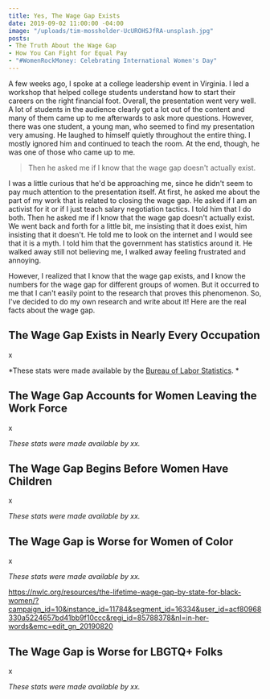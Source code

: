 ```yaml
---
title: Yes, The Wage Gap Exists
date: 2019-09-02 11:00:00 -04:00
image: "/uploads/tim-mossholder-UcUROHSJfRA-unsplash.jpg"
posts:
- The Truth About the Wage Gap
- How You Can Fight for Equal Pay
- "#WomenRockMoney: Celebrating International Women's Day"
---
```


A few weeks ago, I spoke at a college leadership event in Virginia. I led a workshop that helped college students understand how to start their careers on the right financial foot. Overall, the presentation went very well. A lot of students in the audience clearly got a lot out of the content and many of them came up to me afterwards to ask more questions. However, there was one student, a young man, who seemed to find my presentation very amusing. He laughed to himself quietly throughout the entire thing. I mostly ignored him and continued to teach the room. At the end, though, he was one of those who came up to me.

> Then he asked me if I know that the wage gap doesn't actually exist.

I was a little curious that he'd be approaching me, since he didn't seem to pay much attention to the presentation itself. At first, he asked me about the part of my work that is related to closing the wage gap. He asked if I am an activist for it or if I just teach salary negotiation tactics. I told him that I do both. Then he asked me if I know that the wage gap doesn't actually exist. We went back and forth for a little bit, me insisting that it does exist, him insisting that it doesn't. He told me to look on the internet and I would see that it is a myth. I told him that the government has statistics around it. He walked away still not believing me, I walked away feeling frustrated and annoying.

However, I realized that I know that the wage gap exists, and I know the numbers for the wage gap for different groups of women. But it occurred to me that I can't easily point to the research that proves this phenomenon. So, I've decided to do my own research and write about it! Here are the real facts about the wage gap.

## The Wage Gap Exists in Nearly Every Occupation

x

*These stats were made available by the [Bureau of Labor Statistics](https://www.bls.gov/cps/cpsaat39.pdf). *

## The Wage Gap Accounts for Women Leaving the Work Force

x

*These stats were made available by xx.*

## The Wage Gap Begins Before Women Have Children

x

*These stats were made available by xx.*

## The Wage Gap is Worse for Women of Color

x

*These stats were made available by xx.*

[https://nwlc.org/resources/the-lifetime-wage-gap-by-state-for-black-women/?campaign_id=10&instance_id=11784&segment_id=16334&user_id=acf80968330a5224657bd41bb9f10ccc&regi_id=85788378&nl=in-her-words&emc=edit_gn_20190820 ](https://nwlc.org/resources/the-lifetime-wage-gap-by-state-for-black-women/?campaign_id=10&instance_id=11784&segment_id=16334&user_id=acf80968330a5224657bd41bb9f10ccc&regi_id=85788378&nl=in-her-words&emc=edit_gn_20190820)

## The Wage Gap is Worse for LBGTQ\+ Folks

x

*These stats were made available by xx.*